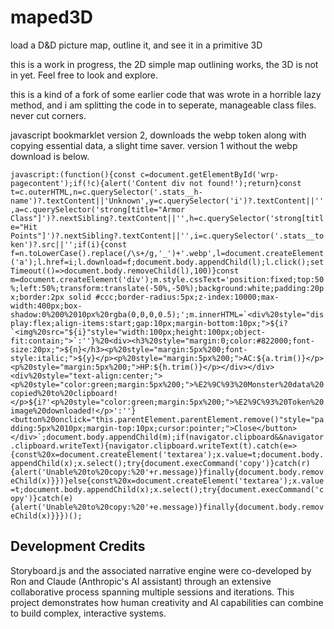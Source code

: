 # maped3D
load a D&amp;D picture map, outline it, and see it in a primitive 3D

this is a work in progress, the 2D simple map outlining works, the 3D is not in yet.  Feel free to look and explore.

this is a kind of a fork of some earlier code that was wrote in a horrible lazy method, and i am splitting the code in to seperate, manageable class files.  never cut corners.

javascript bookmarklet version 2, downloads the webp token along with copying essential data, a slight time saver.  version 1 without the webp download is below.

``
javascript:(function(){const c=document.getElementById('wrp-pagecontent');if(!c){alert('Content div not found!');return}const t=c.outerHTML,n=c.querySelector('.stats__h-name')?.textContent||'Unknown',y=c.querySelector('i')?.textContent||'',a=c.querySelector('strong[title="Armor Class"]')?.nextSibling?.textContent||'',h=c.querySelector('strong[title="Hit Points"]')?.nextSibling?.textContent||'',i=c.querySelector('.stats__token')?.src||'';if(i){const f=n.toLowerCase().replace(/\s+/g,'_')+'.webp',l=document.createElement('a');l.href=i;l.download=f;document.body.appendChild(l);l.click();setTimeout(()=>document.body.removeChild(l),100)}const m=document.createElement('div');m.style.cssText='position:fixed;top:50%;left:50%;transform:translate(-50%,-50%);background:white;padding:20px;border:2px solid #ccc;border-radius:5px;z-index:10000;max-width:400px;box-shadow:0%200%2010px%20rgba(0,0,0,0.5);';m.innerHTML=`<div%20style="display:flex;align-items:start;gap:10px;margin-bottom:10px;">${i?`<img%20src="${i}"style="width:100px;height:100px;object-fit:contain;">`:''}%20<div><h3%20style="margin:0;color:#822000;font-size:20px;">${n}</h3><p%20style="margin:5px%200;font-style:italic;">${y}</p><p%20style="margin:5px%200;">AC:${a.trim()}</p><p%20style="margin:5px%200;">HP:${h.trim()}</p></div></div><div%20style="text-align:center;"><p%20style="color:green;margin:5px%200;">%E2%9C%93%20Monster%20data%20copied%20to%20clipboard!</p>${i?'<p%20style="color:green;margin:5px%200;">%E2%9C%93%20Token%20image%20downloaded!</p>':''}<button%20onclick="this.parentElement.parentElement.remove()"style="padding:5px%2010px;margin-top:10px;cursor:pointer;">Close</button></div>`;document.body.appendChild(m);if(navigator.clipboard&&navigator.clipboard.writeText){navigator.clipboard.writeText(t).catch(e=>{const%20x=document.createElement('textarea');x.value=t;document.body.appendChild(x);x.select();try{document.execCommand('copy')}catch(r){alert('Unable%20to%20copy:%20'+r.message)}finally{document.body.removeChild(x)}})}else{const%20x=document.createElement('textarea');x.value=t;document.body.appendChild(x);x.select();try{document.execCommand('copy')}catch(e){alert('Unable%20to%20copy:%20'+e.message)}finally{document.body.removeChild(x)}}})();
``


## Development Credits
Storyboard.js and the associated narrative engine were co-developed by Ron and Claude (Anthropic's AI assistant) through an extensive collaborative process spanning multiple sessions and iterations. This project demonstrates how human creativity and AI capabilities can combine to build complex, interactive systems.
